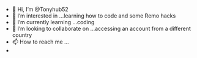 - 👋 Hi, I’m @Tonyhub52
- 👀 I’m interested in ...learning how to code and some Remo hacks 
- 🌱 I’m currently learning ...coding
- 💞️ I’m looking to collaborate on ...accessing an account from a different country
- 📫 How to reach me ...
- 

<!---
Tonyhub52/Tonyhub52 is a ✨ special ✨ repository because its `README.md` (this file) appears on your GitHub profile.
You can click the Preview link to take a look at your changes.
--->
